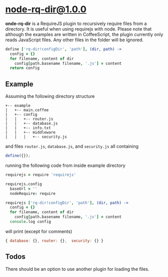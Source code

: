 # node-rq-dir@1.0.0
**onde-rq-dir** is a RequireJS plugin to recursively require files from a directory.
It is useful when using requirejs with node. Please note that although the examples are written in CoffeeScript,
the plugin currently only reads JavaScript files. Any other files in the folder will be ignored.

```coffeescript
define ['rq-dir!configDir', 'path'], (dir, path) ->
  config = {}
  for filename, content of dir
    config[path.basename filename, '.js'] = content
  return config
```

## Example

Assuming the following directory structure 

```
+-- example
|   +-- main.coffee
|   +-- config
|   |   +-- router.js
|   |   +-- database.js
|   |   +-- info.txt
|   |   +-- middleware
|   |   |   +-- security.js
```

and files `router.js`, `database.js`, and `security.js` all containing
```javascript
define({});
```

running the following code from inside example directory

```coffeescript
requirejs = require 'requirejs'

requirejs.config
  baseUrl = ''
  nodeRequire: require

requirejs ['rq-dir!configDir', 'path'], (dir, path) ->
  config = {}
  for filename, content of dir
    config[path.basename filename, '.js'] = content
  console.log config
```

will print (except for comments)

```javascript
{ database: {}, router: {},  security: {} }
```

## Todos

There should be an option to use another plugin for loading the files.
